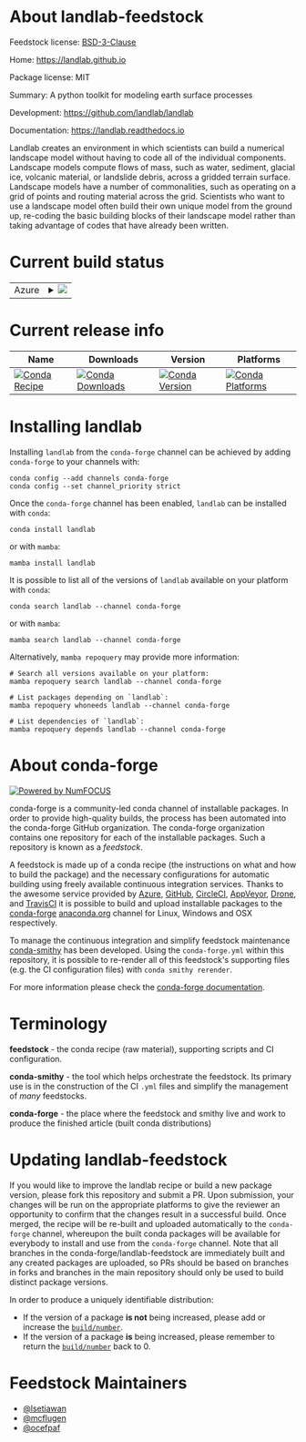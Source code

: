 About landlab-feedstock
=======================

Feedstock license: [BSD-3-Clause](https://github.com/conda-forge/landlab-feedstock/blob/main/LICENSE.txt)

Home: https://landlab.github.io

Package license: MIT

Summary: A python toolkit for modeling earth surface processes

Development: https://github.com/landlab/landlab

Documentation: https://landlab.readthedocs.io

Landlab creates an environment in which scientists can build
a numerical landscape model without having to code all of the
individual components. Landscape models compute flows of mass,
such as water, sediment, glacial ice, volcanic material, or
landslide debris, across a gridded terrain surface. Landscape
models have a number of commonalities, such as operating on a
grid of points and routing material across the grid. Scientists
who want to use a landscape model often build their own unique
model from the ground up, re-coding the basic building blocks
of their landscape model rather than taking advantage of codes
that have already been written.


Current build status
====================


<table>
    
  <tr>
    <td>Azure</td>
    <td>
      <details>
        <summary>
          <a href="https://dev.azure.com/conda-forge/feedstock-builds/_build/latest?definitionId=510&branchName=main">
            <img src="https://dev.azure.com/conda-forge/feedstock-builds/_apis/build/status/landlab-feedstock?branchName=main">
          </a>
        </summary>
        <table>
          <thead><tr><th>Variant</th><th>Status</th></tr></thead>
          <tbody><tr>
              <td>linux_64_numpy2.0python3.10.____cpython</td>
              <td>
                <a href="https://dev.azure.com/conda-forge/feedstock-builds/_build/latest?definitionId=510&branchName=main">
                  <img src="https://dev.azure.com/conda-forge/feedstock-builds/_apis/build/status/landlab-feedstock?branchName=main&jobName=linux&configuration=linux%20linux_64_numpy2.0python3.10.____cpython" alt="variant">
                </a>
              </td>
            </tr><tr>
              <td>linux_64_numpy2.0python3.11.____cpython</td>
              <td>
                <a href="https://dev.azure.com/conda-forge/feedstock-builds/_build/latest?definitionId=510&branchName=main">
                  <img src="https://dev.azure.com/conda-forge/feedstock-builds/_apis/build/status/landlab-feedstock?branchName=main&jobName=linux&configuration=linux%20linux_64_numpy2.0python3.11.____cpython" alt="variant">
                </a>
              </td>
            </tr><tr>
              <td>linux_64_numpy2.0python3.12.____cpython</td>
              <td>
                <a href="https://dev.azure.com/conda-forge/feedstock-builds/_build/latest?definitionId=510&branchName=main">
                  <img src="https://dev.azure.com/conda-forge/feedstock-builds/_apis/build/status/landlab-feedstock?branchName=main&jobName=linux&configuration=linux%20linux_64_numpy2.0python3.12.____cpython" alt="variant">
                </a>
              </td>
            </tr><tr>
              <td>osx_64_numpy2.0python3.10.____cpython</td>
              <td>
                <a href="https://dev.azure.com/conda-forge/feedstock-builds/_build/latest?definitionId=510&branchName=main">
                  <img src="https://dev.azure.com/conda-forge/feedstock-builds/_apis/build/status/landlab-feedstock?branchName=main&jobName=osx&configuration=osx%20osx_64_numpy2.0python3.10.____cpython" alt="variant">
                </a>
              </td>
            </tr><tr>
              <td>osx_64_numpy2.0python3.11.____cpython</td>
              <td>
                <a href="https://dev.azure.com/conda-forge/feedstock-builds/_build/latest?definitionId=510&branchName=main">
                  <img src="https://dev.azure.com/conda-forge/feedstock-builds/_apis/build/status/landlab-feedstock?branchName=main&jobName=osx&configuration=osx%20osx_64_numpy2.0python3.11.____cpython" alt="variant">
                </a>
              </td>
            </tr><tr>
              <td>osx_64_numpy2.0python3.12.____cpython</td>
              <td>
                <a href="https://dev.azure.com/conda-forge/feedstock-builds/_build/latest?definitionId=510&branchName=main">
                  <img src="https://dev.azure.com/conda-forge/feedstock-builds/_apis/build/status/landlab-feedstock?branchName=main&jobName=osx&configuration=osx%20osx_64_numpy2.0python3.12.____cpython" alt="variant">
                </a>
              </td>
            </tr><tr>
              <td>osx_arm64_numpy2.0python3.10.____cpython</td>
              <td>
                <a href="https://dev.azure.com/conda-forge/feedstock-builds/_build/latest?definitionId=510&branchName=main">
                  <img src="https://dev.azure.com/conda-forge/feedstock-builds/_apis/build/status/landlab-feedstock?branchName=main&jobName=osx&configuration=osx%20osx_arm64_numpy2.0python3.10.____cpython" alt="variant">
                </a>
              </td>
            </tr><tr>
              <td>osx_arm64_numpy2.0python3.11.____cpython</td>
              <td>
                <a href="https://dev.azure.com/conda-forge/feedstock-builds/_build/latest?definitionId=510&branchName=main">
                  <img src="https://dev.azure.com/conda-forge/feedstock-builds/_apis/build/status/landlab-feedstock?branchName=main&jobName=osx&configuration=osx%20osx_arm64_numpy2.0python3.11.____cpython" alt="variant">
                </a>
              </td>
            </tr><tr>
              <td>osx_arm64_numpy2.0python3.12.____cpython</td>
              <td>
                <a href="https://dev.azure.com/conda-forge/feedstock-builds/_build/latest?definitionId=510&branchName=main">
                  <img src="https://dev.azure.com/conda-forge/feedstock-builds/_apis/build/status/landlab-feedstock?branchName=main&jobName=osx&configuration=osx%20osx_arm64_numpy2.0python3.12.____cpython" alt="variant">
                </a>
              </td>
            </tr><tr>
              <td>win_64_numpy2.0python3.10.____cpython</td>
              <td>
                <a href="https://dev.azure.com/conda-forge/feedstock-builds/_build/latest?definitionId=510&branchName=main">
                  <img src="https://dev.azure.com/conda-forge/feedstock-builds/_apis/build/status/landlab-feedstock?branchName=main&jobName=win&configuration=win%20win_64_numpy2.0python3.10.____cpython" alt="variant">
                </a>
              </td>
            </tr><tr>
              <td>win_64_numpy2.0python3.11.____cpython</td>
              <td>
                <a href="https://dev.azure.com/conda-forge/feedstock-builds/_build/latest?definitionId=510&branchName=main">
                  <img src="https://dev.azure.com/conda-forge/feedstock-builds/_apis/build/status/landlab-feedstock?branchName=main&jobName=win&configuration=win%20win_64_numpy2.0python3.11.____cpython" alt="variant">
                </a>
              </td>
            </tr><tr>
              <td>win_64_numpy2.0python3.12.____cpython</td>
              <td>
                <a href="https://dev.azure.com/conda-forge/feedstock-builds/_build/latest?definitionId=510&branchName=main">
                  <img src="https://dev.azure.com/conda-forge/feedstock-builds/_apis/build/status/landlab-feedstock?branchName=main&jobName=win&configuration=win%20win_64_numpy2.0python3.12.____cpython" alt="variant">
                </a>
              </td>
            </tr>
          </tbody>
        </table>
      </details>
    </td>
  </tr>
</table>

Current release info
====================

| Name | Downloads | Version | Platforms |
| --- | --- | --- | --- |
| [![Conda Recipe](https://img.shields.io/badge/recipe-landlab-green.svg)](https://anaconda.org/conda-forge/landlab) | [![Conda Downloads](https://img.shields.io/conda/dn/conda-forge/landlab.svg)](https://anaconda.org/conda-forge/landlab) | [![Conda Version](https://img.shields.io/conda/vn/conda-forge/landlab.svg)](https://anaconda.org/conda-forge/landlab) | [![Conda Platforms](https://img.shields.io/conda/pn/conda-forge/landlab.svg)](https://anaconda.org/conda-forge/landlab) |

Installing landlab
==================

Installing `landlab` from the `conda-forge` channel can be achieved by adding `conda-forge` to your channels with:

```
conda config --add channels conda-forge
conda config --set channel_priority strict
```

Once the `conda-forge` channel has been enabled, `landlab` can be installed with `conda`:

```
conda install landlab
```

or with `mamba`:

```
mamba install landlab
```

It is possible to list all of the versions of `landlab` available on your platform with `conda`:

```
conda search landlab --channel conda-forge
```

or with `mamba`:

```
mamba search landlab --channel conda-forge
```

Alternatively, `mamba repoquery` may provide more information:

```
# Search all versions available on your platform:
mamba repoquery search landlab --channel conda-forge

# List packages depending on `landlab`:
mamba repoquery whoneeds landlab --channel conda-forge

# List dependencies of `landlab`:
mamba repoquery depends landlab --channel conda-forge
```


About conda-forge
=================

[![Powered by
NumFOCUS](https://img.shields.io/badge/powered%20by-NumFOCUS-orange.svg?style=flat&colorA=E1523D&colorB=007D8A)](https://numfocus.org)

conda-forge is a community-led conda channel of installable packages.
In order to provide high-quality builds, the process has been automated into the
conda-forge GitHub organization. The conda-forge organization contains one repository
for each of the installable packages. Such a repository is known as a *feedstock*.

A feedstock is made up of a conda recipe (the instructions on what and how to build
the package) and the necessary configurations for automatic building using freely
available continuous integration services. Thanks to the awesome service provided by
[Azure](https://azure.microsoft.com/en-us/services/devops/), [GitHub](https://github.com/),
[CircleCI](https://circleci.com/), [AppVeyor](https://www.appveyor.com/),
[Drone](https://cloud.drone.io/welcome), and [TravisCI](https://travis-ci.com/)
it is possible to build and upload installable packages to the
[conda-forge](https://anaconda.org/conda-forge) [anaconda.org](https://anaconda.org/)
channel for Linux, Windows and OSX respectively.

To manage the continuous integration and simplify feedstock maintenance
[conda-smithy](https://github.com/conda-forge/conda-smithy) has been developed.
Using the ``conda-forge.yml`` within this repository, it is possible to re-render all of
this feedstock's supporting files (e.g. the CI configuration files) with ``conda smithy rerender``.

For more information please check the [conda-forge documentation](https://conda-forge.org/docs/).

Terminology
===========

**feedstock** - the conda recipe (raw material), supporting scripts and CI configuration.

**conda-smithy** - the tool which helps orchestrate the feedstock.
                   Its primary use is in the construction of the CI ``.yml`` files
                   and simplify the management of *many* feedstocks.

**conda-forge** - the place where the feedstock and smithy live and work to
                  produce the finished article (built conda distributions)


Updating landlab-feedstock
==========================

If you would like to improve the landlab recipe or build a new
package version, please fork this repository and submit a PR. Upon submission,
your changes will be run on the appropriate platforms to give the reviewer an
opportunity to confirm that the changes result in a successful build. Once
merged, the recipe will be re-built and uploaded automatically to the
`conda-forge` channel, whereupon the built conda packages will be available for
everybody to install and use from the `conda-forge` channel.
Note that all branches in the conda-forge/landlab-feedstock are
immediately built and any created packages are uploaded, so PRs should be based
on branches in forks and branches in the main repository should only be used to
build distinct package versions.

In order to produce a uniquely identifiable distribution:
 * If the version of a package **is not** being increased, please add or increase
   the [``build/number``](https://docs.conda.io/projects/conda-build/en/latest/resources/define-metadata.html#build-number-and-string).
 * If the version of a package **is** being increased, please remember to return
   the [``build/number``](https://docs.conda.io/projects/conda-build/en/latest/resources/define-metadata.html#build-number-and-string)
   back to 0.

Feedstock Maintainers
=====================

* [@lsetiawan](https://github.com/lsetiawan/)
* [@mcflugen](https://github.com/mcflugen/)
* [@ocefpaf](https://github.com/ocefpaf/)

